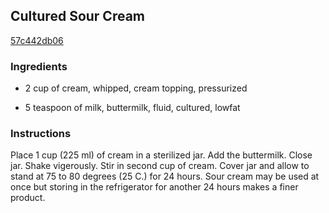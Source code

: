 ## Cultured Sour Cream

[57c442db06](http://online-cookbook.com/goto/cook/rpage/000880)

### Ingredients

 - 2 cup of cream, whipped, cream topping, pressurized

 - 5 teaspoon of milk, buttermilk, fluid, cultured, lowfat

### Instructions

Place 1 cup (225 ml) of cream in a sterilized jar. Add the buttermilk. Close jar. Shake vigerously. Stir in second cup of cream. Cover jar and allow to stand at 75 to 80 degrees (25 C.) for 24 hours. Sour cream may be used at once but storing in the refrigerator for another 24 hours makes a finer product.